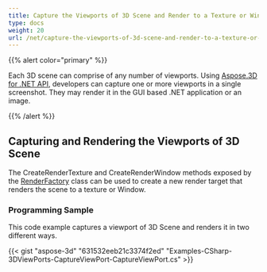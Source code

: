 ```yaml
---
title: Capture the Viewports of 3D Scene and Render to a Texture or Window
type: docs
weight: 20
url: /net/capture-the-viewports-of-3d-scene-and-render-to-a-texture-or-window/
---
```


{{% alert color="primary" %}}

Each 3D scene can comprise of any number of viewports. Using [Aspose.3D for .NET API](https://products.aspose.com/3d/net/), developers can capture one or more viewports in a single screenshot. They may render it in the GUI based .NET application or an image.

{{% /alert %}}
## **Capturing and Rendering the Viewports of 3D Scene**
The CreateRenderTexture and CreateRenderWindow methods exposed by the [RenderFactory](https://apireference.aspose.com/3d/net/aspose.threed.render/renderfactory) class can be used to create a new render target that renders the scene to a texture or Window.
### **Programming Sample**
This code example captures a viewport of 3D Scene and renders it in two different ways.

{{< gist "aspose-3d" "631532eeb21c3374f2ed" "Examples-CSharp-3DViewPorts-CaptureViewPort-CaptureViewPort.cs" >}}
